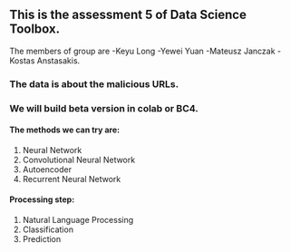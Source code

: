 ## This is the **assessment 5** of Data Science Toolbox.

The members of group are 
-Keyu Long 
-Yewei Yuan 
-Mateusz Janczak
-Kostas Anstasakis.


### The data is about the malicious URLs.

### We will build beta version in colab or BC4.

#### The methods we can try are:
1. Neural Network
2. Convolutional Neural Network
3. Autoencoder
4. Recurrent Neural Network

#### Processing step:
1. Natural Language Processing
2. Classification
3. Prediction
